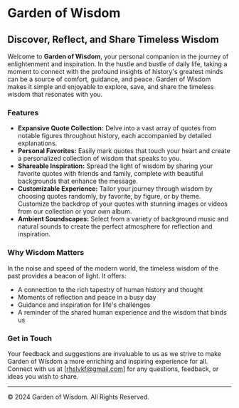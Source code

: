 # Garden of Wisdom

## Discover, Reflect, and Share Timeless Wisdom

Welcome to **Garden of Wisdom**, your personal companion in the journey of enlightenment and inspiration. In the hustle and bustle of daily life, taking a moment to connect with the profound insights of history's greatest minds can be a source of comfort, guidance, and peace. Garden of Wisdom makes it simple and enjoyable to explore, save, and share the timeless wisdom that resonates with you.

### Features

- **Expansive Quote Collection:** Delve into a vast array of quotes from notable figures throughout history, each accompanied by detailed explanations.
- **Personal Favorites:** Easily mark quotes that touch your heart and create a personalized collection of wisdom that speaks to you.
- **Shareable Inspiration:** Spread the light of wisdom by sharing your favorite quotes with friends and family, complete with beautiful backgrounds that enhance the message.
- **Customizable Experience:** Tailor your journey through wisdom by choosing quotes randomly, by favorite, by figure, or by theme. Customize the backdrop of your quotes with stunning images or videos from our collection or your own album.
- **Ambient Soundscapes:** Select from a variety of background music and natural sounds to create the perfect atmosphere for reflection and inspiration.

### Why Wisdom Matters

In the noise and speed of the modern world, the timeless wisdom of the past provides a beacon of light. It offers:

- A connection to the rich tapestry of human history and thought
- Moments of reflection and peace in a busy day
- Guidance and inspiration for life's challenges
- A reminder of the shared human experience and the wisdom that binds us

### Get in Touch

Your feedback and suggestions are invaluable to us as we strive to make Garden of Wisdom a more enriching and inspiring experience for all. Connect with us at [rhslvkf@gmail.com] for any questions, feedback, or ideas you wish to share.

---

© 2024 Garden of Wisdom. All Rights Reserved.
